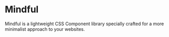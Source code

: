 # Mindful
Mindful is a lightweight CSS Component library specially crafted for a more minimalist approach to your websites. 
